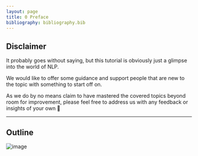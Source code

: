 ```yaml
---
layout: page
title: 0 Preface
bibliography: bibliography.bib
---
```


## Disclaimer 

It probably goes without saying, but this tutorial is obviously just a glimpse into the world of NLP.

We would like to offer some guidance and support people that are new to the topic with something to start off on. 

As we do by no means claim to have mastered the covered topics beyond room for improvement, please feel free to address us with any feedback or insights of your own 📧

***

## Outline

![image](https://user-images.githubusercontent.com/63582944/113298840-870b2300-92fc-11eb-973a-83bc83cc3b5c.png)
